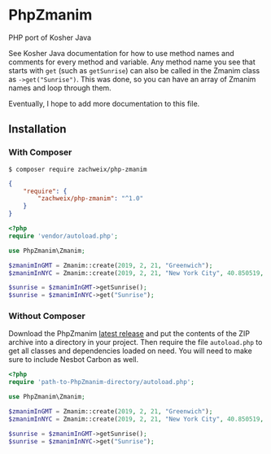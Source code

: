 # PhpZmanim
PHP port of Kosher Java

See Kosher Java documentation for how to use method names and comments for every method and variable. Any method name you see that starts with `get` (such as `getSunrise`) can also be called in the Zmanim class as `->get("Sunrise")`. This was done, so you can have an array of Zmanim names and loop through them. 

Eventually, I hope to add more documentation to this file.

## Installation

### With Composer

```
$ composer require zachweix/php-zmanim
```

```json
{
    "require": {
        "zachweix/php-zmanim": "^1.0"
    }
}
```

```php
<?php
require 'vendor/autoload.php';

use PhpZmanim\Zmanim;

$zmanimInGMT = Zmanim::create(2019, 2, 21, "Greenwich");
$zmanimInNYC = Zmanim::create(2019, 2, 21, "New York City", 40.850519, -73.929214, 200, "America/New_York");

$sunrise = $zmanimInGMT->getSunrise();
$sunrise = $zmanimInNYC->get("Sunrise");
```

<a name="install-nocomposer"/>

### Without Composer

Download the PhpZmanim [latest release](https://github.com/zachweix/PhpZmanim/releases) and put the contents of the ZIP archive into a directory in your project. Then require the file `autoload.php` to get all classes and dependencies loaded on need. You will need to make sure to include Nesbot Carbon as well.

```php
<?php
require 'path-to-PhpZmanim-directory/autoload.php';

use PhpZmanim\Zmanim;

$zmanimInGMT = Zmanim::create(2019, 2, 21, "Greenwich");
$zmanimInNYC = Zmanim::create(2019, 2, 21, "New York City", 40.850519, -73.929214, 200, "America/New_York");

$sunrise = $zmanimInGMT->getSunrise();
$sunrise = $zmanimInNYC->get("Sunrise");
```

